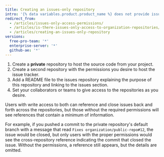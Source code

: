 ```yaml
---
title: Creating an issues-only repository
intro: '{% data variables.product.product_name %} does not provide issues-only access permissions, but you can accomplish this using a second repository which contains only the issues.'
redirect_from:
  - /articles/issues-only-access-permissions/
  - /articles/is-there-issues-only-access-to-organization-repositories/
  - /articles/creating-an-issues-only-repository
versions:
  free-pro-team: '*'
  enterprise-server: '*'
  github-ae: '*'
---
```


1. Create a **private** repository to host the source code from your project.
2. Create a second repository with the permissions you desire to host the issue tracker.
3. Add a README file to the issues repository explaining the purpose of this repository and linking to the issues section.
4. Set your collaborators or teams to give access to the repositories as you desire.

Users with write access to both can reference and close issues back and forth across the repositories, but those without the required permissions will see references that contain a minimum of information.

For example, if you pushed a commit to the private repository's default branch with a message that read `Fixes organization/public-repo#12`, the issue would be closed, but only users with the proper permissions would see the cross-repository reference indicating the commit that closed the issue. Without the permissions, a reference still appears, but the details are omitted.
